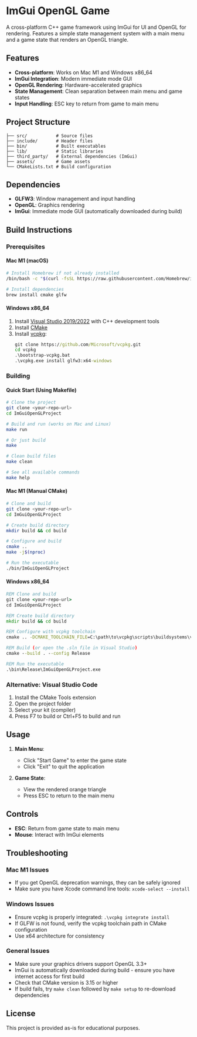 # ImGui OpenGL Game

A cross-platform C++ game framework using ImGui for UI and OpenGL for rendering. Features a simple state management system with a main menu and a game state that renders an OpenGL triangle.

## Features

- **Cross-platform**: Works on Mac M1 and Windows x86_64
- **ImGui Integration**: Modern immediate mode GUI
- **OpenGL Rendering**: Hardware-accelerated graphics
- **State Management**: Clean separation between main menu and game states
- **Input Handling**: ESC key to return from game to main menu

## Project Structure

```
├── src/           # Source files
├── include/       # Header files  
├── bin/           # Built executables
├── lib/           # Static libraries
├── third_party/   # External dependencies (ImGui)
├── assets/        # Game assets
└── CMakeLists.txt # Build configuration
```

## Dependencies

- **GLFW3**: Window management and input handling
- **OpenGL**: Graphics rendering
- **ImGui**: Immediate mode GUI (automatically downloaded during build)

## Build Instructions

### Prerequisites

#### Mac M1 (macOS)
```bash
# Install Homebrew if not already installed
/bin/bash -c "$(curl -fsSL https://raw.githubusercontent.com/Homebrew/install/HEAD/install.sh)"

# Install dependencies
brew install cmake glfw
```

#### Windows x86_64
1. Install [Visual Studio 2019/2022](https://visualstudio.microsoft.com/) with C++ development tools
2. Install [CMake](https://cmake.org/download/)
3. Install [vcpkg](https://github.com/Microsoft/vcpkg):
   ```cmd
   git clone https://github.com/Microsoft/vcpkg.git
   cd vcpkg
   .\bootstrap-vcpkg.bat
   .\vcpkg.exe install glfw3:x64-windows
   ```

### Building

#### Quick Start (Using Makefile)
```bash
# Clone the project
git clone <your-repo-url>
cd ImGuiOpenGLProject

# Build and run (works on Mac and Linux)
make run

# Or just build
make

# Clean build files
make clean

# See all available commands
make help
```

#### Mac M1 (Manual CMake)
```bash
# Clone and build
git clone <your-repo-url>
cd ImGuiOpenGLProject

# Create build directory
mkdir build && cd build

# Configure and build
cmake ..
make -j$(nproc)

# Run the executable
./bin/ImGuiOpenGLProject
```

#### Windows x86_64
```cmd
REM Clone and build
git clone <your-repo-url>
cd ImGuiOpenGLProject

REM Create build directory
mkdir build && cd build

REM Configure with vcpkg toolchain
cmake .. -DCMAKE_TOOLCHAIN_FILE=C:\path\to\vcpkg\scripts\buildsystems\vcpkg.cmake

REM Build (or open the .sln file in Visual Studio)
cmake --build . --config Release

REM Run the executable
.\bin\Release\ImGuiOpenGLProject.exe
```

### Alternative: Visual Studio Code
1. Install the CMake Tools extension
2. Open the project folder
3. Select your kit (compiler)
4. Press F7 to build or Ctrl+F5 to build and run

## Usage

1. **Main Menu**: 
   - Click "Start Game" to enter the game state
   - Click "Exit" to quit the application

2. **Game State**:
   - View the rendered orange triangle
   - Press ESC to return to the main menu

## Controls

- **ESC**: Return from game state to main menu
- **Mouse**: Interact with ImGui elements

## Troubleshooting

### Mac M1 Issues
- If you get OpenGL deprecation warnings, they can be safely ignored
- Make sure you have Xcode command line tools: `xcode-select --install`

### Windows Issues
- Ensure vcpkg is properly integrated: `.\vcpkg integrate install`
- If GLFW is not found, verify the vcpkg toolchain path in CMake configuration
- Use x64 architecture for consistency

### General Issues
- Make sure your graphics drivers support OpenGL 3.3+
- ImGui is automatically downloaded during build - ensure you have internet access for first build
- Check that CMake version is 3.15 or higher
- If build fails, try `make clean` followed by `make setup` to re-download dependencies

## License

This project is provided as-is for educational purposes. 